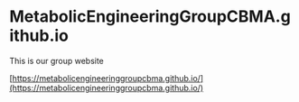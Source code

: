 # MetabolicEngineeringGroupCBMA.github.io
This is our group website

[https://metabolicengineeringgroupcbma.github.io/](https://metabolicengineeringgroupcbma.github.io/)
